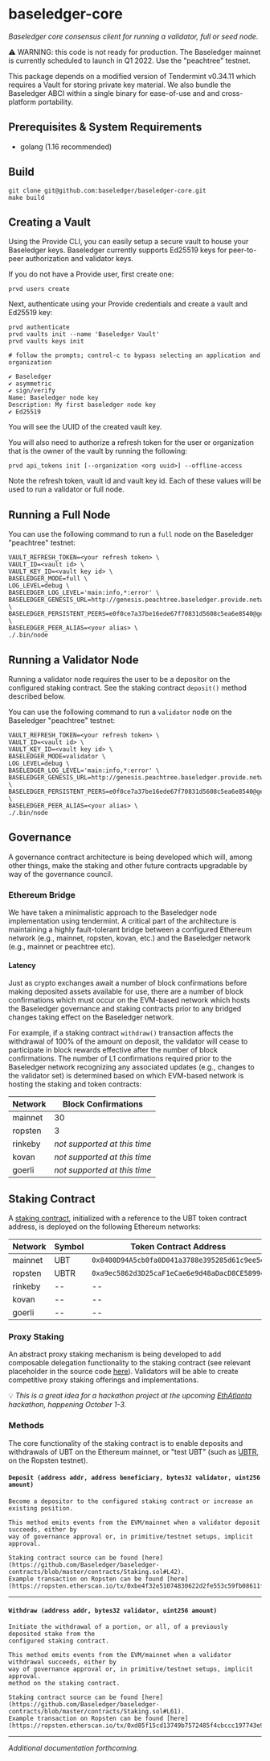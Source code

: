 # baseledger-core

_Baseledger core consensus client for running a validator, full or seed node._

⚠️ WARNING: this code is not ready for production. The Baseledger mainnet is currently scheduled to launch in Q1 2022. Use the "peachtree" testnet.

This package depends on a modified version of Tendermint v0.34.11 which requires a Vault for storing private key material. We also bundle the Baseledger ABCI within a single binary for ease-of-use and and cross-platform portability.

## Prerequisites & System Requirements

- golang (1.16 recommended)

## Build

```
git clone git@github.com:baseledger/baseledger-core.git
make build
```

## Creating a Vault

Using the Provide CLI, you can easily setup a secure vault to house your Baseledger keys. Baseledger currently supports Ed25519 keys for peer-to-peer authorization and validator keys.

If you do not have a Provide user, first create one:

```
prvd users create
```

Next, authenticate using your Provide credentials and create a vault and Ed25519 key:

```
prvd authenticate
prvd vaults init --name 'Baseledger Vault'
prvd vaults keys init

# follow the prompts; control-c to bypass selecting an application and organization

✔ Baseledger
✔ asymmetric
✔ sign/verify
Name: Baseledger node key
Description: My first baseledger node key
✔ Ed25519
```

You will see the UUID of the created vault key.

You will also need to authorize a refresh token for the user or organization that is the owner of the vault by running the following:

```
prvd api_tokens init [--organization <org uuid>] --offline-access
```

Note the refresh token, vault id and vault key id. Each of these values will be used to run a validator or full node.

## Running a Full Node

You can use the following command to run a `full` node on the Baseledger "peachtree" testnet:

```
VAULT_REFRESH_TOKEN=<your refresh token> \
VAULT_ID=<vault id> \
VAULT_KEY_ID=<vault key id> \
BASELEDGER_MODE=full \
LOG_LEVEL=debug \
BASELEDGER_LOG_LEVEL='main:info,*:error' \
BASELEDGER_GENESIS_URL=http://genesis.peachtree.baseledger.provide.network:1337/genesis \
BASELEDGER_PERSISTENT_PEERS=e0f0ce7a37be16ede67f70831d5608c5ea6e8540@genesis.peachtree.baseledger.provide.network:33333 \
BASELEDGER_PEER_ALIAS=<your alias> \
./.bin/node
```

## Running a Validator Node

Running a validator node requires the user to be a depositor on the configured staking contract.
See the staking contract `deposit()` method described below.

You can use the following command to run a `validator` node on the Baseledger "peachtree" testnet:

```
VAULT_REFRESH_TOKEN=<your refresh token> \
VAULT_ID=<vault id> \
VAULT_KEY_ID=<vault key id> \
BASELEDGER_MODE=validator \
LOG_LEVEL=debug \
BASELEDGER_LOG_LEVEL='main:info,*:error' \
BASELEDGER_GENESIS_URL=http://genesis.peachtree.baseledger.provide.network:1337/genesis \
BASELEDGER_PERSISTENT_PEERS=e0f0ce7a37be16ede67f70831d5608c5ea6e8540@genesis.peachtree.baseledger.provide.network:33333 \
BASELEDGER_PEER_ALIAS=<your alias> \
./.bin/node
```

## Governance

A governance contract architecture is being developed which will, among other things,
make the staking and other future contracts upgradable by way of the governance council.

### Ethereum Bridge

We have taken a minimalistic approach to the Baseledger node implementation using tendermint.
A critical part of the architecture is maintaining a highly fault-tolerant bridge between a
configured Ethereum network (e.g., mainnet, ropsten, kovan, etc.) and the Baseledger network
(e.g., mainnet or peachtree etc).

#### Latency

Just as crypto exchanges await a number of block confirmations before making deposited assets
available for use, there are a number of block confirmations which must occur on the EVM-based
network which hosts the Baseledger governance and staking contracts prior to any bridged changes
taking effect on the Baseledger network.

For example, if a staking contract `withdraw()` transaction affects the withdrawal of 100%
of the amount on deposit, the validator will cease to participate in block rewards effective
after the number of block confirmations. The number of L1 confirmations required prior to the
Baseledger network recognizing any associated updates (e.g., changes to the validator set) is
determined based on which EVM-based network is hosting the staking and token contracts:

| Network | Block Confirmations |
|--|--|
| mainnet | 30 |
| ropsten | 3 |
| rinkeby | _not supported at this time_ |
| kovan | _not supported at this time_ |
| goerli | _not supported at this time_ |

## Staking Contract

A [staking contract](https://github.com/Baseledger/baseledger-contracts/blob/master/contracts/Staking.sol), initialized with a reference to the UBT token contract address, is deployed on the following Ethereum networks:

| Network | Symbol | Token Contract Address | Staking Contract Address |
|--|--|--|--|
| mainnet | UBT | `0x8400D94A5cb0fa0D041a3788e395285d61c9ee5e` | -- |
| ropsten | UBTR | `0xa9ec5862d3D25caF1eCae6e9d48aDacD8CE5899c` | `0xFD02dAA2BAd85D38C8a4ad6B61afbA0ff92b30F4` |
| rinkeby | -- | -- | -- |
| kovan | -- | -- | -- |
| goerli | -- | -- | -- |

### Proxy Staking

An abstract proxy staking mechanism is being developed to add composable delegation functionality to the staking contract (see relevant placeholder in the source code [here](https://github.com/Baseledger/baseledger-contracts/blob/master/contracts/Staking.sol#L17)). Validators will be able to create competitive proxy staking offerings and implementations.

💡 _This is a great idea for a hackathon project at the upcoming [EthAtlanta](https://ethatl.com) hackathon, happening October 1-3._

### Methods

The core functionality of the staking contract is to enable deposits and withdrawals of UBT on the Ethereum mainnet,
or "test UBT" (such as [UBTR](https://ropsten.etherscan.io/token/0xa9ec5862d3D25caF1eCae6e9d48aDacD8CE5899c), on the Ropsten testnet).

#### `Deposit (address addr, address beneficiary, bytes32 validator, uint256 amount)`

    Become a depositor to the configured staking contract or increase an existing position.

    This method emits events from the EVM/mainnet when a validator deposit succeeds, either by
    way of governance approval or, in primitive/testnet setups, implicit approval.

    Staking contract source can be found [here](https://github.com/Baseledger/baseledger-contracts/blob/master/contracts/Staking.sol#L42).
    Example transaction on Ropsten can be found [here](https://ropsten.etherscan.io/tx/0xbe4f32e51074830622d2fe553c59fb08611faa7bfdb37667e1a67f5374a6df14).

---

#### `Withdraw (address addr, bytes32 validator, uint256 amount)`

    Initiate the withdrawal of a portion, or all, of a previously deposited stake from the
    configured staking contract.

    This method emits events from the EVM/mainnet when a validator withdrawal succeeds, either by
    way of governance approval or, in primitive/testnet setups, implicit approval.
    method on the staking contract.

    Staking contract source can be found [here](https://github.com/Baseledger/baseledger-contracts/blob/master/contracts/Staking.sol#L61).
    Example transaction on Ropsten can be found [here](https://ropsten.etherscan.io/tx/0xd85f15cd13749b7572485f4cbccc197743e9078ac5f60e4a2aa9a55122427412).

---

_Additional documentation forthcoming._
